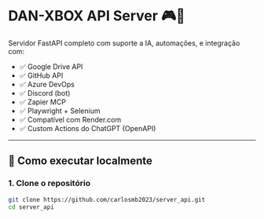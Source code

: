 # DAN-XBOX API Server 🎮🤖

Servidor FastAPI completo com suporte a IA, automações, e integração com:

- ✅ Google Drive API  
- ✅ GitHub API  
- ✅ Azure DevOps  
- ✅ Discord (bot)  
- ✅ Zapier MCP  
- ✅ Playwright + Selenium  
- ✅ Compatível com Render.com  
- ✅ Custom Actions do ChatGPT (OpenAPI)

---

## 🚀 Como executar localmente

### 1. Clone o repositório

```bash
git clone https://github.com/carlosmb2023/server_api.git
cd server_api
